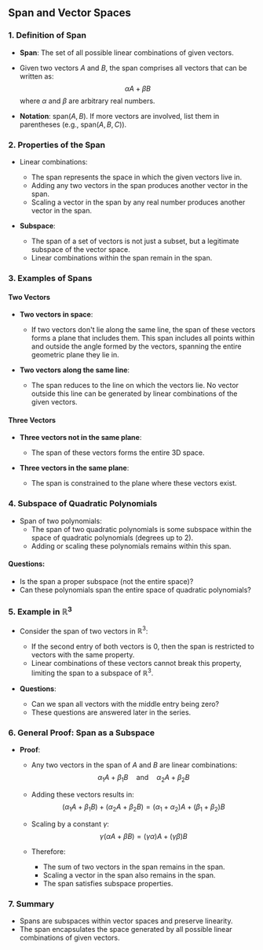 ## Span and Vector Spaces

### 1. Definition of Span
- **Span**: The set of all possible linear combinations of given vectors.
- Given two vectors $A$ and $B$, the span comprises all vectors that can be written as:
  $$
  \alpha A + \beta B
  $$
  where $\alpha$ and $\beta$ are arbitrary real numbers.

- **Notation**: $\text{span}(A, B)$. If more vectors are involved, list them in parentheses (e.g., $\text{span}(A, B, C)$).

### 2. Properties of the Span
- Linear combinations:
  - The span represents the space in which the given vectors live in.
  - Adding any two vectors in the span produces another vector in the span.
  - Scaling a vector in the span by any real number produces another vector in the span.

- **Subspace**: 
  - The span of a set of vectors is not just a subset, but a legitimate subspace of the vector space.
  - Linear combinations within the span remain in the span.

### 3. Examples of Spans

#### **Two Vectors**
- **Two vectors in space**:
  - If two vectors don't lie along the same line, the span of these vectors forms a plane that includes them. This span includes all points within and outside the angle formed by the vectors, spanning the entire geometric plane they lie in.

- **Two vectors along the same line**:
  - The span reduces to the line on which the vectors lie. No vector outside this line can be generated by linear combinations of the given vectors.

#### **Three Vectors**
- **Three vectors not in the same plane**:
  - The span of these vectors forms the entire 3D space.
  
- **Three vectors in the same plane**:
  - The span is constrained to the plane where these vectors exist.

### 4. Subspace of Quadratic Polynomials
- Span of two polynomials:
  - The span of two quadratic polynomials is some subspace within the space of quadratic polynomials (degrees up to 2).
  - Adding or scaling these polynomials remains within this span.

#### Questions:
- Is the span a proper subspace (not the entire space)?
- Can these polynomials span the entire space of quadratic polynomials?

### 5. Example in $\mathbb{R}^3$
- Consider the span of two vectors in $\mathbb{R}^3$:
  - If the second entry of both vectors is $0$, then the span is restricted to vectors with the same property.
  - Linear combinations of these vectors cannot break this property, limiting the span to a subspace of $\mathbb{R}^3$.

- **Questions**:
  - Can we span all vectors with the middle entry being zero?
  - These questions are answered later in the series.

### 6. General Proof: Span as a Subspace
- **Proof**:
  - Any two vectors in the span of $A$ and $B$ are linear combinations:
    $$
    \alpha_1 A + \beta_1 B \quad \text{and} \quad \alpha_2 A + \beta_2 B
    $$
  
  - Adding these vectors results in:
    $$
    (\alpha_1 A + \beta_1 B) + (\alpha_2 A + \beta_2 B) = (\alpha_1 + \alpha_2)A + (\beta_1 + \beta_2)B
    $$

  - Scaling by a constant $\gamma$:
    $$
    \gamma (\alpha A + \beta B) = (\gamma \alpha) A + (\gamma \beta) B
    $$

  - Therefore:
    - The sum of two vectors in the span remains in the span.
    - Scaling a vector in the span also remains in the span.
    - The span satisfies subspace properties.

### 7. Summary
- Spans are subspaces within vector spaces and preserve linearity.
- The span encapsulates the space generated by all possible linear combinations of given vectors.

